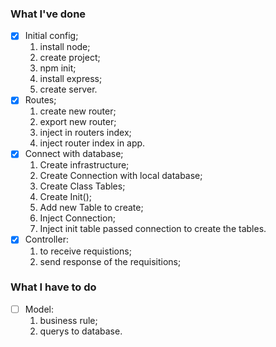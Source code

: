 ### What I've done

- [X] Initial config;
   1. install node;
   2. create project;
   3. npm init;
   4. install express;
   5. create server.
- [X] Routes;
   1. create new router;
   2. export new router;
   3. inject in routers index;
   4. inject router index in app.
- [X] Connect with database;
  1. Create infrastructure;
  2. Create Connection with local database;
  3. Create Class Tables;
  4. Create Init();
  5. Add new Table to create;
  6. Inject Connection;
  7. Inject init table passed connection to create the tables.
- [X] Controller:
   1. to receive requistions;
   2. send response of the requisitions;

### What I have to do

- [ ] Model:
   1. business rule;
   2. querys to database.